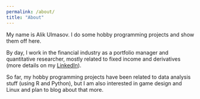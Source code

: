 ```yaml
---
permalink: /about/
title: "About"
---
```


My name is Alik Ulmasov. I do some hobby programming projects and show them off here.

By day, I work in the financial industry as a portfolio manager and quantitative researcher, mostly related to fixed income and derivatives (more details on my [LinkedIn](https://www.linkedin.com/in/alikulmasov)). 

So far, my hobby programming projects have been related to data analysis stuff (using R and Python), but I am also interested in game design and Linux and plan to blog about that more.
